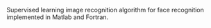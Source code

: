 Supervised learning image recognition algorithm for face recognition implemented in Matlab and Fortran.
